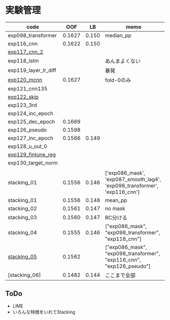 # 実験管理

|code|OOF|LB|memo|
|--|--|--|--|
|exp098_transformer|0.1627|0.150|median_pp|
|exp116_cnn|0.1622|0.150||
|[exp117_cnn_2]||||
|exp118_lstm|||あんまよくない|
|exp119_layer_lr_diff|||暴発|
|[exp120_mcnn]|0.1627||fold-0のみ|
|exp121_cnn135||||
|[exp122_skip]||||
|exp123_3rd||||
|exp124_inc_epoch||||
|exp125_dec_epoch|0.1669|||
|exp126_pseudo|0.1598|||
|exp127_inc_epoch|0.1566|0.149||
|exp128_u_out_0||||
|[exp129_fintune_reg]||||
|exp130_target_norm||||
|||||
|stacking_01|0.1556|0.146|['exp086_mask', 'exp087_smooth_lag4', 'exp098_transformer', 'exp116_cnn']|
|stacking_01|0.1556|0.148|mean_pp|
|stacking_02|0.1561|0.147|no mask|
|stacking_03|0.1560|0.147|RC分ける|
|stacking_04|0.1555|0.146|["exp086_mask", "exp098_transformer", "exp116_cnn"]|
|[stacking_05]|0.1562||["exp086_mask", "exp098_transformer", "exp116_cnn", "exp126_pseudo"]|
|[stacking_06]|0.1482|0.144|ここまで全部|


## ToDo
- LIME
- いろんな特徴をいれてStacking

[exp117_cnn_2]:https://github.com/trtd56/VentilatorPressurePrediction/blob/a3453b6ab14528efa19cf7e7e77558348333a384/src/ventilatorlstm_2nd.py
[exp120_mcnn]:https://github.com/trtd56/VentilatorPressurePrediction/blob/e21fcc9d85eb3c07e84b14cfa1a15d8c14792176/src/ventilatorlstm_2nd.py
[exp122_skip]:https://github.com/trtd56/VentilatorPressurePrediction/blob/85af1fdcdd7ffa7ec91f1abad88dbe7c582220c5/src/ventilatorlstm_2nd.py
[exp129_fintune_reg]:https://www.kaggle.com/takamichitoda/ventilator-fine-tune-regression?scriptVersionId=77059448
[stacking_05]:https://github.com/trtd56/VentilatorPressurePrediction/blob/0b819b0968eaa91dace97a1b95407f99e3159e15/src/ventilatorlstm_stacking.py
